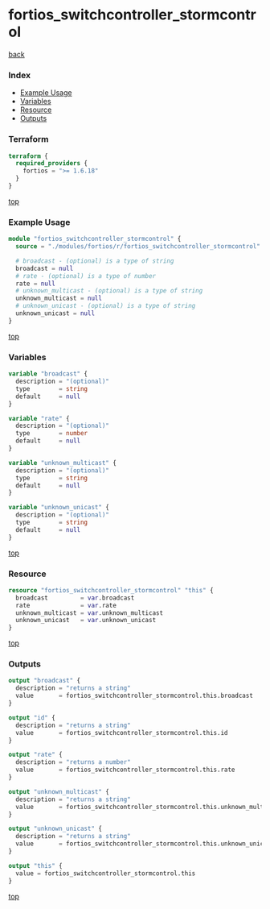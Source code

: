 # fortios_switchcontroller_stormcontrol

[back](../fortios.md)

### Index

- [Example Usage](#example-usage)
- [Variables](#variables)
- [Resource](#resource)
- [Outputs](#outputs)

### Terraform

```terraform
terraform {
  required_providers {
    fortios = ">= 1.6.18"
  }
}
```

[top](#index)

### Example Usage

```terraform
module "fortios_switchcontroller_stormcontrol" {
  source = "./modules/fortios/r/fortios_switchcontroller_stormcontrol"

  # broadcast - (optional) is a type of string
  broadcast = null
  # rate - (optional) is a type of number
  rate = null
  # unknown_multicast - (optional) is a type of string
  unknown_multicast = null
  # unknown_unicast - (optional) is a type of string
  unknown_unicast = null
}
```

[top](#index)

### Variables

```terraform
variable "broadcast" {
  description = "(optional)"
  type        = string
  default     = null
}

variable "rate" {
  description = "(optional)"
  type        = number
  default     = null
}

variable "unknown_multicast" {
  description = "(optional)"
  type        = string
  default     = null
}

variable "unknown_unicast" {
  description = "(optional)"
  type        = string
  default     = null
}
```

[top](#index)

### Resource

```terraform
resource "fortios_switchcontroller_stormcontrol" "this" {
  broadcast         = var.broadcast
  rate              = var.rate
  unknown_multicast = var.unknown_multicast
  unknown_unicast   = var.unknown_unicast
}
```

[top](#index)

### Outputs

```terraform
output "broadcast" {
  description = "returns a string"
  value       = fortios_switchcontroller_stormcontrol.this.broadcast
}

output "id" {
  description = "returns a string"
  value       = fortios_switchcontroller_stormcontrol.this.id
}

output "rate" {
  description = "returns a number"
  value       = fortios_switchcontroller_stormcontrol.this.rate
}

output "unknown_multicast" {
  description = "returns a string"
  value       = fortios_switchcontroller_stormcontrol.this.unknown_multicast
}

output "unknown_unicast" {
  description = "returns a string"
  value       = fortios_switchcontroller_stormcontrol.this.unknown_unicast
}

output "this" {
  value = fortios_switchcontroller_stormcontrol.this
}
```

[top](#index)